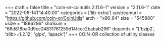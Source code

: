 +++
draft = false
title = "coin-or-coinutils 2.11.6-1"
version = "2.11.6-1"
date = "2022-08-14T14:40:00"
categories = ['lib-extra']
upstreamurl = "https://github.com/coin-or/CoinUtils"
arch = "x86_64"
size = "545980"
usize = "1886296"
sha1sum = "66d818ba0d9cc24831761259d14fcec2babab296"
depends = "['bzip2', 'zlib>=1.2.12', 'glpk', 'lapack']"
+++
COIN-OR collection of utility classes